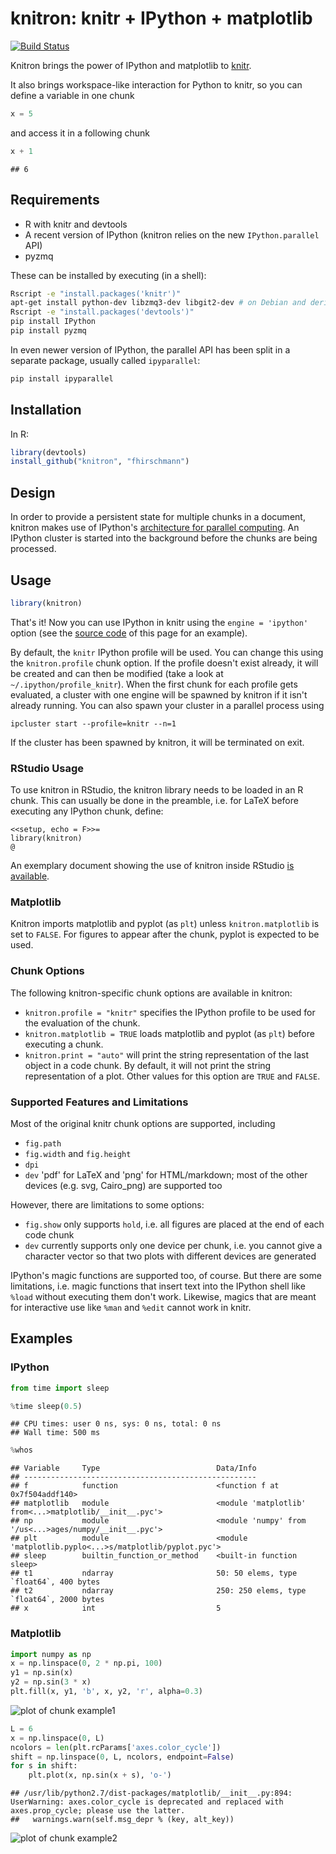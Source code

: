 # knitron: knitr + IPython + matplotlib

[![Build Status](https://travis-ci.org/fhirschmann/knitron.png?branch=master)](https://travis-ci.org/fhirschmann/knitron)


Knitron brings the power of IPython and matplotlib to [knitr](http://yihui.name/knitr/).

It also brings workspace-like interaction for Python to knitr, so you can define
a variable in one chunk


```python
x = 5
```

and access it in a following chunk


```python
x + 1
```

```
## 6
```

## Requirements

- R with knitr and devtools
- A recent version of IPython (knitron relies on the new `IPython.parallel` API)
- pyzmq

These can be installed by executing (in a shell):

```bash
Rscript -e "install.packages('knitr')"
apt-get install python-dev libzmq3-dev libgit2-dev # on Debian and derivates
Rscript -e "install.packages('devtools')"
pip install IPython
pip install pyzmq
```

In even newer version of IPython, the parallel API has been split in a
separate package, usually called `ipyparallel`:
```bash
pip install ipyparallel
```

## Installation

In R:

```r
library(devtools)
install_github("knitron", "fhirschmann")
```

## Design

In order to provide a persistent state for multiple chunks in a document,
knitron makes use of IPython's [architecture for parallel computing](http://ipython.org/ipython-doc/2/parallel/parallel_intro.html). An IPython cluster is started into the background before the chunks are being processed.

## Usage

```r
library(knitron)
```

That's it! Now you can use IPython in knitr using the `engine = 'ipython'` option
(see the [source code](https://raw.githubusercontent.com/fhirschmann/knitron/master/README.Rmd)
of this page for an example).

By default, the `knitr` IPython profile will be used. You can change this using the `knitron.profile` chunk option. If the profile doesn't exist already, it will be created and can then be modified (take a look at `~/.ipython/profile_knitr`). When the first chunk for each profile gets evaluated, a cluster with one engine will be spawned by knitron if it isn't already running. You can also spawn your cluster in a parallel process using

    ipcluster start --profile=knitr --n=1

If the cluster has been spawned by knitron, it will be terminated on exit.

### RStudio Usage

To use knitron in RStudio, the knitron library needs to be loaded in an R chunk. This can
usually be done in the preamble, i.e. for LaTeX before executing any IPython chunk, define:

```
<<setup, echo = F>>=
library(knitron)
@
```

An exemplary document showing the use of knitron inside RStudio [is available](https://raw.githubusercontent.com/fhirschmann/knitron/master/examples/rstudio.Rmd).

### Matplotlib

Knitron imports matplotlib and pyplot (as `plt`) unless `knitron.matplotlib` is set
to `FALSE`. For figures to appear after the chunk, pyplot is expected to be used.

### Chunk Options

The following knitron-specific chunk options are available in knitron:

- `knitron.profile = "knitr"` specifies the IPython profile to be used for the evaluation
  of the chunk.
- `knitron.matplotlib = TRUE` loads matplotlib and pyplot (as `plt`) before executing a chunk.
- `knitron.print = "auto"` will print the string representation of the last object in a code
  chunk. By default, it will not print the string representation of a plot. Other values
  for this option are `TRUE` and `FALSE`.

### Supported Features and Limitations

Most of the original knitr chunk options are supported, including

- `fig.path`
- `fig.width` and `fig.height`
- `dpi`
- `dev` 'pdf' for LaTeX and 'png' for HTML/markdown;
  most of the other devices (e.g. svg, Cairo_png) are supported too

However, there are limitations to some options:

- `fig.show` only supports `hold`, i.e. all figures are placed at the end of each code chunk
- `dev` currently supports only one device per chunk, i.e. you cannot give a character vector
  so that two plots with different devices are generated

IPython's magic functions are supported too, of course. But there are
some limitations, i.e. magic functions that insert text into the IPython
shell like `%load` without executing them don't work. Likewise, magics
that are meant for interactive use like `%man` and `%edit` cannot work in
knitr.

## Examples

### IPython


```python
from time import sleep

%time sleep(0.5)
```

```
## CPU times: user 0 ns, sys: 0 ns, total: 0 ns
## Wall time: 500 ms
```


```python
%whos
```

```
## Variable     Type                          Data/Info
## ----------------------------------------------------
## f            function                      <function f at 0x7f504addf140>
## matplotlib   module                        <module 'matplotlib' from<...>matplotlib/__init__.pyc'>
## np           module                        <module 'numpy' from '/us<...>ages/numpy/__init__.pyc'>
## plt          module                        <module 'matplotlib.pyplo<...>s/matplotlib/pyplot.pyc'>
## sleep        builtin_function_or_method    <built-in function sleep>
## t1           ndarray                       50: 50 elems, type `float64`, 400 bytes
## t2           ndarray                       250: 250 elems, type `float64`, 2000 bytes
## x            int                           5
```

### Matplotlib


```python
import numpy as np
x = np.linspace(0, 2 * np.pi, 100)
y1 = np.sin(x)
y2 = np.sin(3 * x)
plt.fill(x, y1, 'b', x, y2, 'r', alpha=0.3)
```


![plot of chunk example1](figure/example1-1.png)


```python
L = 6
x = np.linspace(0, L)
ncolors = len(plt.rcParams['axes.color_cycle'])
shift = np.linspace(0, L, ncolors, endpoint=False)
for s in shift:
    plt.plot(x, np.sin(x + s), 'o-')
```

```
## /usr/lib/python2.7/dist-packages/matplotlib/__init__.py:894: UserWarning: axes.color_cycle is deprecated and replaced with axes.prop_cycle; please use the latter.
##   warnings.warn(self.msg_depr % (key, alt_key))
```


![plot of chunk example2](figure/example2-1.png)
